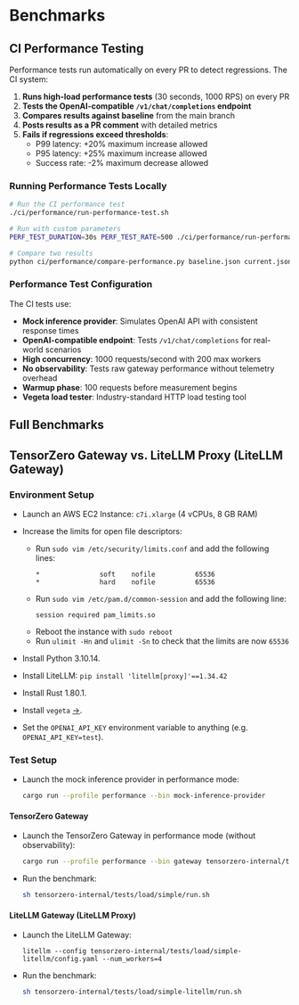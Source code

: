 # Benchmarks

## CI Performance Testing

Performance tests run automatically on every PR to detect regressions. The CI system:

1. **Runs high-load performance tests** (30 seconds, 1000 RPS) on every PR
2. **Tests the OpenAI-compatible `/v1/chat/completions` endpoint**
3. **Compares results against baseline** from the main branch
4. **Posts results as a PR comment** with detailed metrics
5. **Fails if regressions exceed thresholds**:
   - P99 latency: +20% maximum increase allowed
   - P95 latency: +25% maximum increase allowed
   - Success rate: -2% maximum decrease allowed

### Running Performance Tests Locally

```bash
# Run the CI performance test
./ci/performance/run-performance-test.sh

# Run with custom parameters
PERF_TEST_DURATION=30s PERF_TEST_RATE=500 ./ci/performance/run-performance-test.sh

# Compare two results
python ci/performance/compare-performance.py baseline.json current.json
```

### Performance Test Configuration

The CI tests use:
- **Mock inference provider**: Simulates OpenAI API with consistent response times
- **OpenAI-compatible endpoint**: Tests `/v1/chat/completions` for real-world scenarios
- **High concurrency**: 1000 requests/second with 200 max workers
- **No observability**: Tests raw gateway performance without telemetry overhead
- **Warmup phase**: 100 requests before measurement begins
- **Vegeta load tester**: Industry-standard HTTP load testing tool

## Full Benchmarks

## TensorZero Gateway vs. LiteLLM Proxy (LiteLLM Gateway)

### Environment Setup

- Launch an AWS EC2 Instance: `c7i.xlarge` (4 vCPUs, 8 GB RAM)
- Increase the limits for open file descriptors:

  - Run `sudo vim /etc/security/limits.conf` and add the following lines:
    ```
    *               soft    nofile          65536
    *               hard    nofile          65536
    ```
  - Run `sudo vim /etc/pam.d/common-session` and add the following line:
    ```
    session required pam_limits.so
    ```
  - Reboot the instance with `sudo reboot`
  - Run `ulimit -Hn` and `ulimit -Sn` to check that the limits are now `65536`

- Install Python 3.10.14.
- Install LiteLLM: `pip install 'litellm[proxy]'==1.34.42`
- Install Rust 1.80.1.
- Install `vegeta` [→](https://github.com/tsenart/vegeta).
- Set the `OPENAI_API_KEY` environment variable to anything (e.g. `OPENAI_API_KEY=test`).

### Test Setup

- Launch the mock inference provider in performance mode:

  ```bash
  cargo run --profile performance --bin mock-inference-provider
  ```

#### TensorZero Gateway

- Launch the TensorZero Gateway in performance mode (without observability):

  ```bash
  cargo run --profile performance --bin gateway tensorzero-internal/tests/load/tensorzero-without-observability.toml
  ```

- Run the benchmark:
  ```bash
  sh tensorzero-internal/tests/load/simple/run.sh
  ```

#### LiteLLM Gateway (LiteLLM Proxy)

- Launch the LiteLLM Gateway:

  ```
  litellm --config tensorzero-internal/tests/load/simple-litellm/config.yaml --num_workers=4
  ```

- Run the benchmark:

  ```bash
  sh tensorzero-internal/tests/load/simple-litellm/run.sh
  ```
